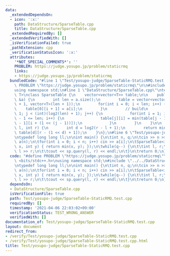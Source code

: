 ```yaml
---
data:
  _extendedDependsOn:
  - icon: ':x:'
    path: DataStructure/SparseTable.cpp
    title: DataStructure/SparseTable.cpp
  _extendedRequiredBy: []
  _extendedVerifiedWith: []
  _isVerificationFailed: true
  _pathExtension: cpp
  _verificationStatusIcon: ':x:'
  attributes:
    '*NOT_SPECIAL_COMMENTS*': ''
    PROBLEM: https://judge.yosupo.jp/problem/staticrmq
    links:
    - https://judge.yosupo.jp/problem/staticrmq
  bundledCode: "#line 1 \"Test/yosupo-judge/SparseTable-StaticRMQ.test.cpp\"\n#define\
    \ PROBLEM \"https://judge.yosupo.jp/problem/staticrmq\"\n\n#include <bits/stdc++.h>\n\
    using namespace std;\n#line 1 \"DataStructure/SparseTable.cpp\"\ntemplate<typename\
    \ T>\nclass SparseTable {\n    vector<vector<T>> table;\n\n    public:\n    SparseTable(vector<T>\
    \ &a) {\n        int len = a.size();\n        table = vector<vector<T>>(log2(len)\
    \ + 1, vector<T>(len + 1));\n        for(int i = 0; i < len; i++) {\n        \
    \    table[0][i + 1] = a[i];\n        }\n        // build\n        for(int j =\
    \ 1; j < (int)(log2(len) + 1); j++) {\n            for(int i = 1; i + (1 << j)\
    \ - 1 <= len; i++) {\n                table[j][i] = min(table[j - 1][i], table[j\
    \ - 1][i + (1 << (j - 1))]);\n            }\n        }\n    }\n\n    T query(int\
    \ l, int r) {\n        int d = log2(r - l + 1);\n        return min(table[d][l],\
    \ table[d][r - (1 << d) + 1]);\n    }\n};\n#line 6 \"Test/yosupo-judge/SparseTable-StaticRMQ.test.cpp\"\
    \ntypedef long long ll;\n\nint main() {\n\tint n, q;\n\tcin >> n >> q;\n\tvector<int>\
    \ a(n);\n\tfor(int i = 0; i < n; i++) cin >> a[i];\n\tSparseTable<int> sp(a, [](int\
    \ x, int y) { return min(x, y); });\n\twhile(q--) {\n\t\tint l, r;\n\t\tcin >>\
    \ l >> r;\n\t\tcout << sp.query(l, r) << endl;\n\t}\n\treturn 0;\n}\n"
  code: "#define PROBLEM \"https://judge.yosupo.jp/problem/staticrmq\"\n\n#include\
    \ <bits/stdc++.h>\nusing namespace std;\n#include \"../../DataStructure/SparseTable.cpp\"\
    \ntypedef long long ll;\n\nint main() {\n\tint n, q;\n\tcin >> n >> q;\n\tvector<int>\
    \ a(n);\n\tfor(int i = 0; i < n; i++) cin >> a[i];\n\tSparseTable<int> sp(a, [](int\
    \ x, int y) { return min(x, y); });\n\twhile(q--) {\n\t\tint l, r;\n\t\tcin >>\
    \ l >> r;\n\t\tcout << sp.query(l, r) << endl;\n\t}\n\treturn 0;\n}"
  dependsOn:
  - DataStructure/SparseTable.cpp
  isVerificationFile: true
  path: Test/yosupo-judge/SparseTable-StaticRMQ.test.cpp
  requiredBy: []
  timestamp: '2021-04-06 22:03:02+09:00'
  verificationStatus: TEST_WRONG_ANSWER
  verifiedWith: []
documentation_of: Test/yosupo-judge/SparseTable-StaticRMQ.test.cpp
layout: document
redirect_from:
- /verify/Test/yosupo-judge/SparseTable-StaticRMQ.test.cpp
- /verify/Test/yosupo-judge/SparseTable-StaticRMQ.test.cpp.html
title: Test/yosupo-judge/SparseTable-StaticRMQ.test.cpp
---
```

